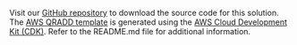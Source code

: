 Visit our [GitHub repository][source] to download the source code for this solution. 
The [AWS QRADD template][template-url] is generated using the [AWS Cloud Development Kit (CDK)][cdk]. 
Refer to the README.md file for additional information.

[source]: https://github.com/awslabs/quantum-ready-solution-for-drug-discovery
[cdk]: http://aws.amazon.com/cdk/
[template-url]: ./deployment.md